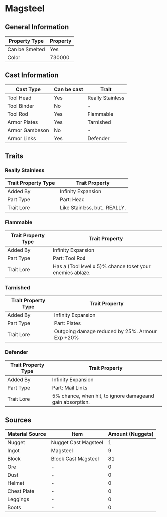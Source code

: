 # Magsteel

## General Information

| Property Type  | Property |
| -------------- | -------- |
| Can be Smelted | Yes      |
| Color          | 730000   |

## Cast Information

| Cast Type      | Can be cast | Trait            |
| -------------- | ----------- | ---------------- |
| Tool Head      | Yes         | Really Stainless |
| Tool Binder    | No          | -                |
| Tool Rod       | Yes         | Flammable        |
| Armor Plates   | Yes         | Tarnished        |
| Armor Gambeson | No          | -                |
| Armor Links    | Yes         | Defender         |

## Traits

### Really Stainless

| Trait Property Type | Trait Property                |
| ------------------- | ----------------------------- |
| Added By            | Infinity Expansion            |
| Part Type           | Part: Head                    |
| Trait Lore          | Like Stainless, but.. REALLY. |

### Flammable

| Trait Property Type | Trait Property                                            |
| ------------------- | --------------------------------------------------------- |
| Added By            | Infinity Expansion                                        |
| Part Type           | Part: Tool Rod                                            |
| Trait Lore          | Has a (Tool level x 5)% chance toset your enemies ablaze. |

### Tarnished

| Trait Property Type | Trait Property                                  |
| ------------------- | ----------------------------------------------- |
| Added By            | Infinity Expansion                              |
| Part Type           | Part: Plates                                    |
| Trait Lore          | Outgoing damage reduced by 25%. Armour Exp +20% |

### Defender

| Trait Property Type | Trait Property                                            |
| ------------------- | --------------------------------------------------------- |
| Added By            | Infinity Expansion                                        |
| Part Type           | Part: Mail Links                                          |
| Trait Lore          | 5% chance, when hit, to ignore damageand gain absorption. |

## Sources

| Material Source | Item                 | Amount (Nuggets) |
| --------------- | -------------------- | ---------------- |
| Nugget          | Nugget Cast Magsteel | 1                |
| Ingot           | Magsteel             | 9                |
| Block           | Block Cast Magsteel  | 81               |
| Ore             | -                    | 0                |
| Dust            | -                    | 0                |
| Helmet          | -                    | 0                |
| Chest Plate     | -                    | 0                |
| Leggings        | -                    | 0                |
| Boots           | -                    | 0                |
